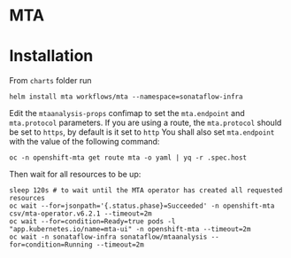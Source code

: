 MTA
===========

# Installation
From `charts` folder run 
```console
helm install mta workflows/mta --namespace=sonataflow-infra
```

Edit the `mtaanalysis-props` confimap to set the `mta.endpoint` and `mta.protocol` parameters.
If you are using a route, the `mta.protocol` should be set to `https`, by default is it set to `http` You shall also set `mta.endpoint` with the value of the following command:
```console
oc -n openshift-mta get route mta -o yaml | yq -r .spec.host
```

Then wait for all resources to be up:
```console
sleep 120s # to wait until the MTA operator has created all requested resources
oc wait --for=jsonpath='{.status.phase}=Succeeded' -n openshift-mta csv/mta-operator.v6.2.1 --timeout=2m
oc wait --for=condition=Ready=true pods -l "app.kubernetes.io/name=mta-ui" -n openshift-mta --timeout=2m
oc wait -n sonataflow-infra sonataflow/mtaanalysis --for=condition=Running --timeout=2m
```